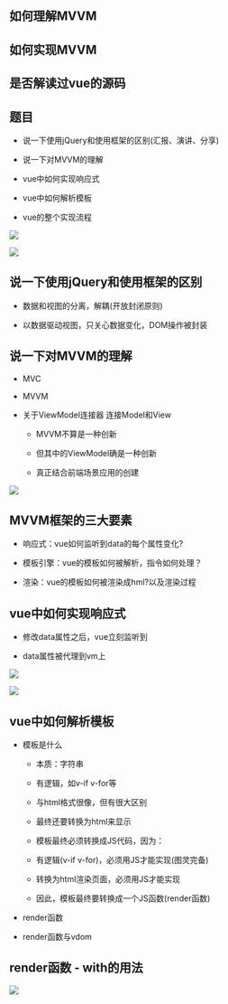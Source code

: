 ## 如何理解MVVM



## 如何实现MVVM




## 是否解读过vue的源码



## 题目

- 说一下使用jQuery和使用框架的区别(汇报、演讲、分享)

- 说一下对MVVM的理解

- vue中如何实现响应式

- vue中如何解析模板

- vue的整个实现流程





![](/assets/360截图17630331628690.png)

![](/assets/360截图16751031263947.png)

## 说一下使用jQuery和使用框架的区别

- 数据和视图的分离，解耦(开放封闭原则)

- 以数据驱动视图，只关心数据变化，DOM操作被封装




## 说一下对MVVM的理解

- MVC

- MVVM

- 关于ViewModel连接器    连接Model和View

    -  MVVM不算是一种创新
    
    - 但其中的ViewModel确是一种创新
    
    - 真正结合前端场景应用的创建
    
![](/assets/360截图176402226410185.png)





## MVVM框架的三大要素

- 响应式：vue如何监听到data的每个属性变化?

- 模板引擎：vue的模板如何被解析，指令如何处理？

- 渲染：vue的模板如何被渲染成hml?以及渲染过程




## vue中如何实现响应式

- 修改data属性之后，vue立刻监听到

- data属性被代理到vm上

![](/assets/360截图1684100289129131.png)

![](/assets/微信截图_20180707235138.png)




## vue中如何解析模板

- 模板是什么

    - 本质：字符串
    
    - 有逻辑，如v-if v-for等
    
    - 与html格式很像，但有很大区别
    
    - 最终还要转换为html来显示
    
    - 模板最终必须转换成JS代码，因为：
    
    - 有逻辑(v-if v-for)，必须用JS才能实现(图灵完备)
    
    - 转换为html渲染页面，必须用JS才能实现
    
    - 因此，模板最终要转换成一个JS函数(render函数)

- render函数

- render函数与vdom




## render函数 - with的用法

![](/assets/微信截图_20180708002832.png)






























